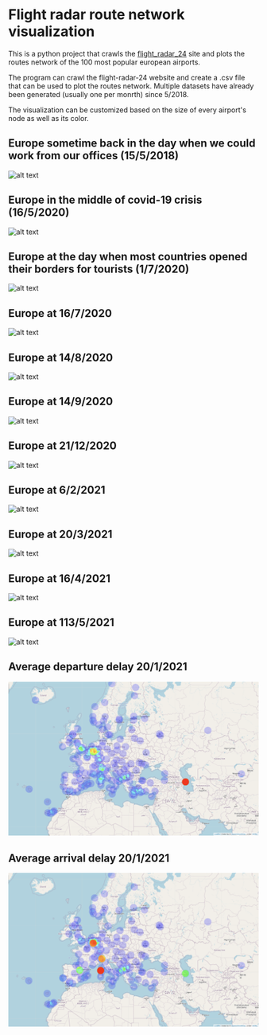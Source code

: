 # Flight radar route network visualization

This is a python project that crawls the [flight_radar_24](https://www.flightradar24.com) site and plots the routes network of the 100 most popular european airports.



The program can crawl the flight-radar-24 website and create a .csv file that can be used to plot the routes network. Multiple datasets have already been generated (usually one per monrth) since 5/2018. 

The visualization can be customized based on the size of every airport's node as well as its color. 

## Europe sometime back in the day when we could work from our offices (15/5/2018)
![alt text](https://github.com/diliadis/flight_radar/blob/master/images/15_5_2018_node_size_in_degree_node_color_in_degree.png)

## Europe in the middle of covid-19 crisis (16/5/2020)
![alt text](https://github.com/diliadis/flight_radar/blob/master/images/16_5_2020_node_size__in_degree__node_color_in_degree.png)

## Europe at the day when most countries opened their borders for tourists (1/7/2020)
![alt text](https://github.com/diliadis/flight_radar/blob/master/images/1_7_2020_node_size__in_degree__node_color_in_degree.png)

## Europe at 16/7/2020
![alt text](https://github.com/diliadis/flight_radar/blob/master/images/16_7_2020_node_size__in_degree__node_color_in_degree.png)

## Europe at 14/8/2020
![alt text](https://github.com/diliadis/flight_radar/blob/master/images/14_8_2020_node_size__in_degree__node_color_in_degree.png)

## Europe at 14/9/2020
![alt text](https://github.com/diliadis/flight_radar/blob/master/images/14_9_2020_node_size__in_degree__node_color_in_degree.png)

## Europe at 21/12/2020
![alt text](https://github.com/diliadis/flight_radar/blob/master/images/20_12_2020_node_size__in_degree__node_color_in_degree.png)

## Europe at 6/2/2021
![alt text](https://github.com/diliadis/flight_radar/blob/master/images/6_2_2021_node_size__in_degree__node_color_in_degree.png)

## Europe at 20/3/2021
![alt text](https://github.com/diliadis/flight_radar/blob/master/images/20_3_2021_node_size__in_degree__node_color_in_degree.png)

## Europe at 16/4/2021
![alt text](https://github.com/diliadis/flight_radar/blob/master/images/16_4_2021_node_size__in_degree__node_color_in_degree.png)

## Europe at 113/5/2021
![alt text](https://github.com/diliadis/flight_radar/blob/master/images/13_5_2021_node_size__in_degree__node_color_in_degree.png)

## Average departure delay 20/1/2021
![alt text](https://github.com/diliadis/flight_radar/blob/master/images/20_1_2021_average_departure_delay.png)


## Average arrival delay 20/1/2021
![alt text](https://github.com/diliadis/flight_radar/blob/master/images/20_1_2021_average_arrival_delay.png)
